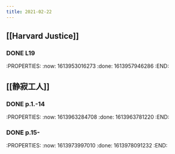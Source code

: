 ```yaml
---
title: 2021-02-22
---
```


## [[Harvard Justice]]
### DONE L19
:PROPERTIES:
:now: 1613953016273
:done: 1613957946286
:END:
## [[静寂工人]]
### DONE p.1.-14
:PROPERTIES:
:now: 1613963284708
:done: 1613963781220
:END:
### DONE p.15-
:PROPERTIES:
:now: 1613973997010
:done: 1613978091232
:END:
###
